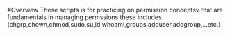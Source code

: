 #Overview
These scripts is for practicing on permission conceptsv
that are fundamentals in managing permssions 
these includes (chgrp,chown,chmod,sudo,su,id,whoami,groups,adduser,addgroup,...etc.)

